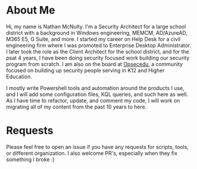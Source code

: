 # 
# About Me
Hi, my name is Nathan McNulty. I'm a Security Architect for a large school district with a background in Windows engineering, MEMCM, AD/AzureAD, M365 E5, G Suite, and more. I started my career on Help Desk for a civil engineering firm where I was promoted to Enterprise Desktop Administrator. I later took the role as the Client Architect for the school district, and for the psat 4 years, I have been doing security focused work building our security program from scratch. I am also on the board at [Opsecedu](https://www.opsecedu.com), a community focused on building up security people serving in K12 and Higher Education.

I mostly write Powershell tools and automation around the products I use, and I will add some configuration files, KQL queries, and such here as well. As I have time to refactor, update, and comment my code, I will work on migrating all of my content from the past 10 years to here.


# 
# Requests
Please feel free to open an issue if you have any requests for scripts, tools, or different organization. I also welcome PR's, especially when they fix something I broke :)

# 
